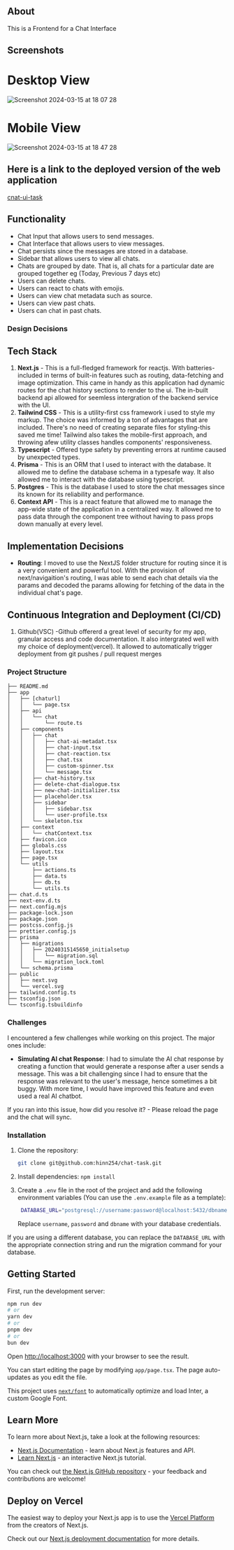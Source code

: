 ## About

This is a Frontend for a Chat Interface

## Screenshots
# Desktop View
![Screenshot 2024-03-15 at 18 07 28](https://github.com/hinn254/chat-task/assets/58983670/34fea712-0040-4f79-9417-3e64a0551bc3)

# Mobile View
![Screenshot 2024-03-15 at 18 47 28](https://github.com/hinn254/chat-task/assets/58983670/b90d2a72-6f23-4c3d-bf2d-988349be1f3c)

## Here is a link to the deployed version of the web application

[cnat-ui-task](https://insert-link-once-deployed)

## Functionality

- Chat Input that allows users to send messages.
- Chat Interface that allows users to view messages.
- Chat persists since the messages are stored in a database.
- Sidebar that allows users to view all chats.
- Chats are grouped by date. That is, all chats for a particular date are grouped together eg (Today, Previous 7 days etc)
- Users can delete chats.
- Users can react to chats with emojis.
- Users can view chat metadata such as source.
- Users can view past chats.
- Users can chat in past chats.

### Design Decisions

## Tech Stack

1. **Next.js** - This is a full-fledged framework for reactjs. With batteries-included in terms of built-in features such as routing, data-fetching and image optimization. This came in handy as this application had dynamic routes for the chat history sections to render to the ui. The in-built backend api allowed for seemless intergration of the backend service with the UI.
2. **Tailwind CSS** - This is a utility-first css framework i used to style my markup. The choice was informed by a ton of advantages that are included. There's no need of creating separate files for styling-this saved me time! Tailwind also takes the mobile-first approach, and throwing afew utility classes handles components' responsiveness.
3. **Typescript** - Offered type safety by preventing errors at runtime caused by unexpected types.
4. **Prisma** - This is an ORM that I used to interact with the database. It allowed me to define the database schema in a typesafe way. It also allowed me to interact with the database using typescript.
5. **Postgres** - This is the database I used to store the chat messages since its known for its reliability and performance.
6. **Context API** - This is a react feature that allowed me to manage the app-wide state of the application in a centralized way. It allowed me to pass data through the component tree without having to pass props down manually at every level.

## Implementation Decisions

- **Routing**: I moved to use the NextJS folder structure for routing since it is a very convenient and powerful tool. With the provision of next/navigaition's routing, I was able to send each chat details via the params and decoded the params allowing for fetching of the data in the individual chat's page.

## Continuous Integration and Deployment (CI/CD)

1. Github(VSC) -Github offererd a great level of security for my app, granular access and code documentation. It also intergrated well with my choice of deployment(vercel). It allowed to automatically trigger deployment from git pushes / pull request merges

### Project Structure

```
├── README.md
├── app
│   ├── [chaturl]
│   │   └── page.tsx
│   ├── api
│   │   └── chat
│   │       └── route.ts
│   ├── components
│   │   ├── chat
│   │   │   ├── chat-ai-metadat.tsx
│   │   │   ├── chat-input.tsx
│   │   │   ├── chat-reaction.tsx
│   │   │   ├── chat.tsx
│   │   │   ├── custom-spinner.tsx
│   │   │   └── message.tsx
│   │   ├── chat-history.tsx
│   │   ├── delete-chat-dialogue.tsx
│   │   ├── new-chat-initializer.tsx
│   │   ├── placeholder.tsx
│   │   ├── sidebar
│   │   │   ├── sidebar.tsx
│   │   │   └── user-profile.tsx
│   │   └── skeleton.tsx
│   ├── context
│   │   └── chatContext.tsx
│   ├── favicon.ico
│   ├── globals.css
│   ├── layout.tsx
│   ├── page.tsx
│   └── utils
│       ├── actions.ts
│       ├── data.ts
│       ├── db.ts
│       └── utils.ts
├── chat.d.ts
├── next-env.d.ts
├── next.config.mjs
├── package-lock.json
├── package.json
├── postcss.config.js
├── prettier.config.js
├── prisma
│   ├── migrations
│   │   ├── 20240315145650_initialsetup
│   │   │   └── migration.sql
│   │   └── migration_lock.toml
│   └── schema.prisma
├── public
│   ├── next.svg
│   └── vercel.svg
├── tailwind.config.ts
├── tsconfig.json
└── tsconfig.tsbuildinfo
```

### Challenges

I encountered a few challenges while working on this project. The major ones include:

- **Simulating AI chat Response**: I had to simulate the AI chat response by creating a function that would generate a response after a user sends a message. This was a bit challenging since I had to ensure that the response was relevant to the user's message, hence sometimes a bit buggy. With more time, I would have improved this feature and even used a real AI chatbot.

If you ran into this issue, how did you resolve it? - Please reload the page and the chat will sync.

### Installation

1. Clone the repository:

   ```bash
   git clone git@github.com:hinn254/chat-task.git
   ```

2. Install dependencies:
   `npm install`

3. Create a `.env` file in the root of the project and add the following environment variables (You can use the `.env.example` file as a template):

   ```bash
    DATABASE_URL="postgresql://username:password@localhost:5432/dbname"
   ```

   Replace `username`, `password` and `dbname` with your database credentials.

If you are using a different database, you can replace the `DATABASE_URL` with the appropriate connection string and run the migration command for your database.

## Getting Started

First, run the development server:

```bash
npm run dev
# or
yarn dev
# or
pnpm dev
# or
bun dev
```

Open [http://localhost:3000](http://localhost:3000) with your browser to see the result.

You can start editing the page by modifying `app/page.tsx`. The page auto-updates as you edit the file.

This project uses [`next/font`](https://nextjs.org/docs/basic-features/font-optimization) to automatically optimize and load Inter, a custom Google Font.

## Learn More

To learn more about Next.js, take a look at the following resources:

- [Next.js Documentation](https://nextjs.org/docs) - learn about Next.js features and API.
- [Learn Next.js](https://nextjs.org/learn) - an interactive Next.js tutorial.

You can check out [the Next.js GitHub repository](https://github.com/vercel/next.js/) - your feedback and contributions are welcome!

## Deploy on Vercel

The easiest way to deploy your Next.js app is to use the [Vercel Platform](https://vercel.com/new?utm_medium=default-template&filter=next.js&utm_source=create-next-app&utm_campaign=create-next-app-readme) from the creators of Next.js.

Check out our [Next.js deployment documentation](https://nextjs.org/docs/deployment) for more details.

